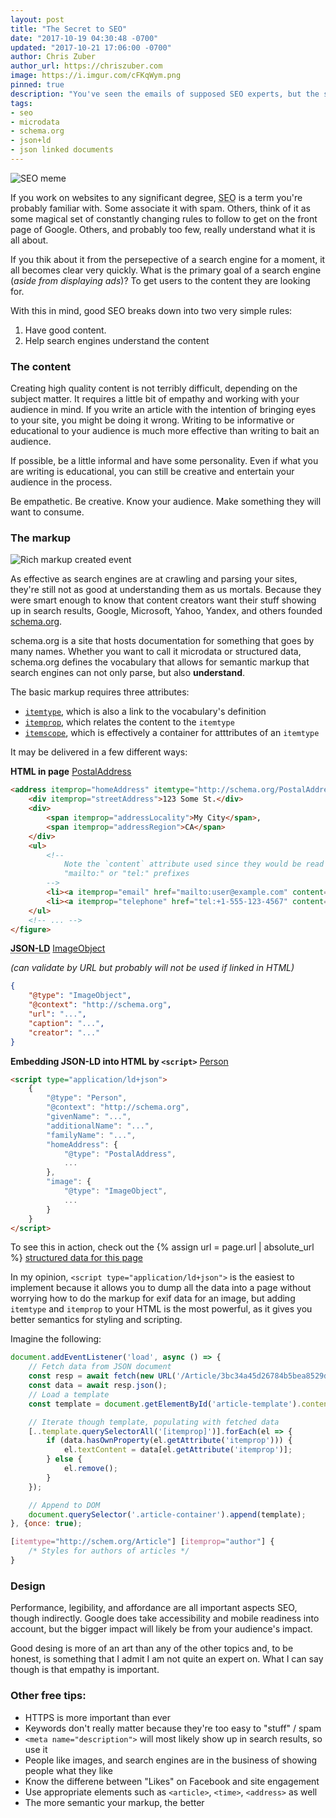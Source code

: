```yaml
---
layout: post
title: "The Secret to SEO"
date: "2017-10-19 04:30:48 -0700"
updated: "2017-10-21 17:06:00 -0700"
author: Chris Zuber
author_url: https://chriszuber.com
image: https://i.imgur.com/cFKqWym.png
pinned: true
description: "You've seen the emails of supposed SEO experts, but the secret to SEO is that there is no secret"
tags:
- seo
- microdata
- schema.org
- json+ld
- json linked documents
---
```

![SEO meme](https://i.imgur.com/cFKqWym.png)

If you work on websites to any significant degree, <abbr title="Search Engine Optimizations">SEO</abbr>
is a term you're probably familiar with. Some associate it with spam. Others,
think of it as some magical set of constantly changing rules to follow to get on
the front page of Google. Others, and probably too few, really understand what it
is all about.

If you thik about it from the persepective of a search engine for a moment, it all
becomes clear very quickly. What is the primary goal of a search engine
(*aside from displaying ads*)? To get users to the content they are looking for.

With this in mind, good SEO breaks down into two very simple rules:
1. Have good content.
2. Help search engines understand the content

### The content
Creating high quality content is not terribly difficult, depending on the subject
matter. It requires a little bit of empathy and working with your audience in mind.
If you write an article with the intention of bringing eyes to your site, you might
be doing it wrong. Writing to be informative or educational to your audience is
much more effective than writing to bait an audience.

If possible, be a little informal and have some personality. Even if what you are
writing is educational, you can still be creative and entertain your audience in
the process.

Be empathetic. Be creative. Know your audience. Make something they will want
to consume.

### The markup
![Rich markup created event](https://i.imgur.com/hsVUFHO.png)

As effective as search engines are at crawling and parsing your sites, they're
still not as good at understanding them as us mortals. Because they were smart
enough to know that content creators want their stuff showing up in search results,
Google, Microsoft, Yahoo, Yandex, and others founded [schema.org](https://schema.org).

schema.org is a site that hosts documentation for something that goes by many names.
Whether you want to call it microdata or structured data, schema.org defines the
vocabulary that allows for semantic markup that search engines can not only parse,
but also **understand**.

The basic markup requires three attributes:
- [`itemtype`](https://developer.mozilla.org/en-US/docs/Web/HTML/Global_attributes/itemtype),
which is also a link to the vocabulary's definition
- [`itemprop`](https://developer.mozilla.org/en-US/docs/Web/HTML/Global_attributes/itemprop),
which relates the content to the `itemtype`
- [`itemscope`](https://developer.mozilla.org/en-US/docs/Web/HTML/Global_attributes/itemscope),
which is effectively a container for atttributes of an `itemtype`

It may be delivered in a few different ways:

**HTML in page** [PostalAddress](https://schema.org/PostalAddress)
```html
<address itemprop="homeAddress" itemtype="http://schema.org/PostalAddress" itemscope>
    <div itemprop="streetAddress">123 Some St.</div>
    <div>
        <span itemprop="addressLocality">My City</span>,
        <span itemprop="addressRegion">CA</span>
    </div>
    <ul>
        <!--
            Note the `content` attribute used since they would be read with the
            "mailto:" or "tel:" prefixes
        -->
        <li><a itemprop="email" href="mailto:user@example.com" content="user@example.com">user@example.com</li>
        <li><a itemprop="telephone" href="tel:+1-555-123-4567" content="+1-555-123-4567">(555) 123-4567</li>
    </ul>
    <!-- ... -->
</figure>
```

**<abbr title="JSON Linked Document">JSON-LD</abbr>** [ImageObject](https://schema.org/ImageObject)

*(can validate by URL but probably will not be used if linked in HTML)*
```json
{
    "@type": "ImageObject",
    "@context": "http://schema.org",
    "url": "...",
    "caption": "...",
    "creator": "..."
}
```

**Embedding JSON-LD into HTML by `<script>`** [Person](https://schema.org/Person)
```html
<script type="application/ld+json">
    {
        "@type": "Person",
        "@context": "http://schema.org",
        "givenName": "...",
        "additionalName": "...",
        "familyName": "...",
        "homeAddress": {
            "@type": "PostalAddress",
            ...
        },
        "image": {
            "@type": "ImageObject",
            ...
        }
    }
</script>
```

To see this in action, check out the
{% assign url = page.url | absolute_url %}
[structured data for this page](https://search.google.com/structured-data/testing-tool#url=https%3A%2F%2Fshgysk8zer0.github.io%2Fposts%2F2017%2F10%2F19%2Fthe-secret-to-seo%2F)

In my opinion, `<script type="application/ld+json">` is the easiest to implement
because it allows you to dump all the data into a page without worrying how to
do the markup for exif data for an image, but adding `itemtype` and `itemprop`
to your HTML is the most powerful, as it gives you better semantics for styling
and scripting.

Imagine the following:

```javascript
document.addEventListener('load', async () => {
    // Fetch data from JSON document
    const resp = await fetch(new URL('/Article/3bc34a45d26784b5bea8529db533ae84', location.origin));
    const data = await resp.json();
    // Load a template
    const template = document.getElementById('article-template').content.cloneNode(true);

    // Iterate though template, populating with fetched data
    [..template.querySelectorAll('[itemprop]')].forEach(el => {
        if (data.hasOwnProperty(el.getAttribute('itemprop'))) {
            el.textContent = data[el.getAttribute('itemprop')];
        } else {
            el.remove();
        }
    });

    // Append to DOM
    document.querySelector('.article-container').append(template);
}, {once: true);
```

```css
[itemtype="http://schem.org/Article"] [itemprop="author"] {
    /* Styles for authors of articles */
}
```

### Design
Performance, legibility, and affordance are all important aspects SEO, though
indirectly. Google does take accessibility and mobile readiness into account,
but the bigger impact will likely be from your audience's impact.

Good desing is more of an art than any of the other topics and, to be honest, is
something that I admit I am not quite an expert on. What I can say though is that
empathy is important.

### Other free tips:
- HTTPS is more important than ever
- Keywords don't really matter because they're too easy to "stuff" / spam
- `<meta name="description">` will most likely show up in search results, so use it
- People like images, and search engines are in the business of showing people
what they like
- Know the differene between "Likes" on Facebook and site engagement
- Use appropriate elements such as `<article>`, `<time>`, `<address>` as well
- The more semantic your markup, the better
